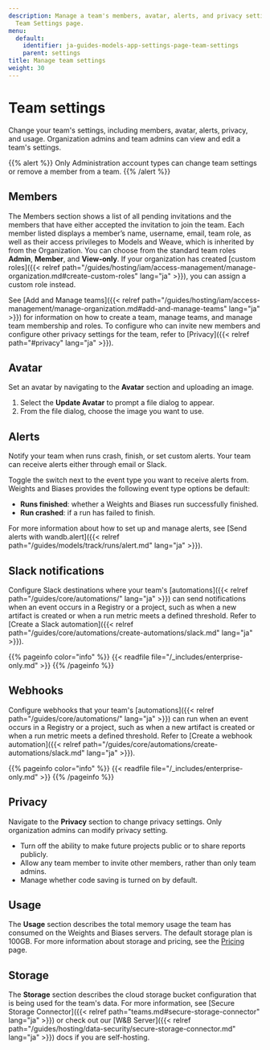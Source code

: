 ```yaml
---
description: Manage a team's members, avatar, alerts, and privacy settings with the
  Team Settings page.
menu:
  default:
    identifier: ja-guides-models-app-settings-page-team-settings
    parent: settings
title: Manage team settings
weight: 30
---
```


# Team settings

Change your team's settings, including members, avatar, alerts, privacy, and usage. Organization admins and team admins can view and edit a team's settings.

{{% alert %}}
Only Administration account types can change team settings or remove a member from a team.
{{% /alert %}}


## Members
The Members section shows a list of all pending invitations and the members that have either accepted the invitation to join the team. Each member listed displays a member’s name, username, email, team role, as well as their access privileges to Models and Weave, which is inherited by from the Organization. You can choose from the standard team roles **Admin**, **Member**, and **View-only**. If your organization has created [custom roles]({{< relref path="/guides/hosting/iam/access-management/manage-organization.md#create-custom-roles" lang="ja" >}}), you can assign a custom role instead.

See [Add and Manage teams]({{< relref path="/guides/hosting/iam/access-management/manage-organization.md#add-and-manage-teams" lang="ja" >}}) for information on how to create a team, manage teams, and manage team membership and roles. To configure who can invite new members and configure other privacy settings for the team, refer to [Privacy]({{< relref path="#privacy" lang="ja" >}}).

## Avatar

Set an avatar by navigating to the **Avatar** section and uploading an image.

1. Select the **Update Avatar** to prompt a file dialog to appear.
2. From the file dialog, choose the image you want to use.

## Alerts

Notify your team when runs crash, finish, or set custom alerts. Your team can receive alerts either through email or Slack.

Toggle the switch next to the event type you want to receive alerts from. Weights and Biases provides the following event type options be default:

* **Runs finished**: whether a Weights and Biases run successfully finished.
* **Run crashed**: if a run has failed to finish.

For more information about how to set up and manage alerts, see [Send alerts with wandb.alert]({{< relref path="/guides/models/track/runs/alert.md" lang="ja" >}}).

## Slack notifications
Configure Slack destinations where your team's [automations]({{< relref path="/guides/core/automations/" lang="ja" >}}) can send notifications when an event occurs in a Registry or a project, such as when a new artifact is created or when a run metric meets a defined threshold. Refer to [Create a Slack automation]({{< relref path="/guides/core/automations/create-automations/slack.md" lang="ja" >}}).

{{% pageinfo color="info" %}}
{{< readfile file="/_includes/enterprise-only.md" >}}
{{% /pageinfo %}}

## Webhooks
Configure webhooks that your team's [automations]({{< relref path="/guides/core/automations/" lang="ja" >}}) can run when an event occurs in a Registry or a project, such as when a new artifact is created or when a run metric meets a defined threshold. Refer to [Create a webhook automation]({{< relref path="/guides/core/automations/create-automations/slack.md" lang="ja" >}}).

{{% pageinfo color="info" %}}
{{< readfile file="/_includes/enterprise-only.md" >}}
{{% /pageinfo %}}

## Privacy

Navigate to the **Privacy** section to change privacy settings. Only organization admins can modify privacy setting.

- Turn off the ability to make future projects public or to share reports publicly.
- Allow any team member to invite other members, rather than only team admins.
- Manage whether code saving is turned on by default.

## Usage

The **Usage** section describes the total memory usage the team has consumed on the Weights and Biases servers. The default storage plan is 100GB. For more information about storage and pricing, see the [Pricing](https://wandb.ai/site/pricing) page.

## Storage

The **Storage** section describes the cloud storage bucket configuration that is being used for the team's data. For more information, see [Secure Storage Connector]({{< relref path="teams.md#secure-storage-connector" lang="ja" >}}) or check out our [W&B Server]({{< relref path="/guides/hosting/data-security/secure-storage-connector.md" lang="ja" >}}) docs if you are self-hosting.